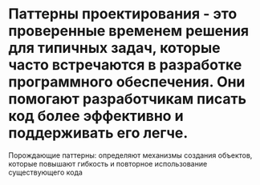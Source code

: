 # Паттерны проектирования - это проверенные временем решения для типичных задач, которые часто встречаются в разработке программного обеспечения. Они помогают разработчикам писать код более эффективно и поддерживать его легче.
Порождающие паттерны: определяют механизмы создания объектов, которые повышают гибкость и повторное использование существующего кода
